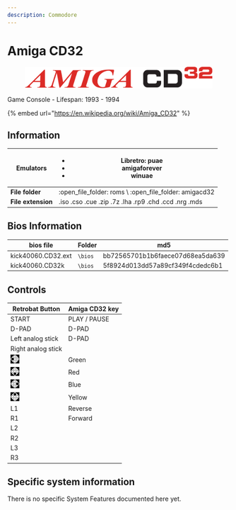 ```yaml
---
description: Commodore
---
```


# Amiga CD32

<figure><img src="https://raw.githubusercontent.com/fabricecaruso/es-theme-carbon/5149a33eed46b2af638b06119397d4023b75131f/art/logos/amigacd32.svg" alt=""><figcaption></figcaption></figure>

Game Console - Lifespan: 1993 - 1994

{% embed url="https://en.wikipedia.org/wiki/Amiga_CD32" %}

## Information

| **Emulators**      | <ul><li>Libretro: puae</li><li>amigaforever</li><li>winuae</li></ul> |
| ------------------ | -------------------------------------------------------------------- |
| **File folder**    | :open\_file\_folder: roms \ :open\_file\_folder: amigacd32           |
| **File extension** | .iso .cso .cue .zip .7z .lha .rp9 .chd .ccd .nrg .mds                |

## Bios Information

| bios file          | Folder  | md5                              |
| ------------------ | ------- | -------------------------------- |
| kick40060.CD32.ext | `\bios` | bb72565701b1b6faece07d68ea5da639 |
| kick40060.CD32k    | `\bios` | 5f8924d013dd57a89cf349f4cdedc6b1 |

## Controls

| Retrobat Button                                    | Amiga CD32 key |
| -------------------------------------------------- | -------------- |
| START                                              | PLAY / PAUSE   |
| D-PAD                                              | D-PAD          |
| Left analog stick                                  | D-PAD          |
| Right analog stick                                 |                |
| ![](<../../.gitbook/assets/image (2) (1) (1).png>) | Green          |
| ![](<../../.gitbook/assets/image (1) (2).png>)     | Red            |
| ![](<../../.gitbook/assets/image (4) (1).png>)     | Blue           |
| ![](<../../.gitbook/assets/image (3) (1) (2).png>) | Yellow         |
| L1                                                 | Reverse        |
| R1                                                 | Forward        |
| L2                                                 |                |
| R2                                                 |                |
| L3                                                 |                |
| R3                                                 |                |

## Specific system information

There is no specific System Features documented here yet.
